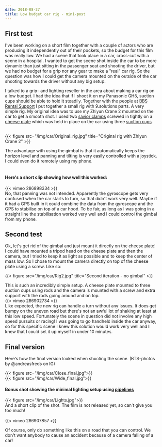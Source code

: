 ```yaml
---
date: 2018-08-27
title: Low budget car rig - mini-post
---
```


## First test
I've been working on a short film together with a couple of actors who are producing it independently out of their pockets, 
so the budget for this film was really low. We had a scene that took place in a car, cross-cut with a scene in a hospital.
I wanted to get the scene shot inside the car to be more dynamic than just sitting in the passenger seat and shooting the driver, 
but we had no budget for a grip nor any gear to make a "real" car rig. So the question was how I could get the camera mounted on the outside of the car 
shooting towards the driver without any big setup.

I talked to a grip- and lighting reseller in the area about making a car rig on a low budget. I had the idea that if I shoot it on my Panasonic GH5,
suction cups should be able to hold it steadily. Together with the people at [BBS Rental Support](https://bbsrentalsupport.com/) I put together a small rig with 9.solutions parts. A very simple rig. My original idea was to use my Zhiyun Crane 2 mounted on the car to get a smooth shot. I used two [savior clamps](https://bbsrentalsupport.com/collections/123/products/savior-clamp) screwed in tightly on a [cheese plate](https://bbsrentalsupport.com/products/cheese-plate)
which was held in place on the car using three [suction cups](https://bbsrentalsupport.com/products/suction-cup-w-3-8-1-4-cheese-block)

<br>    
{{< figure src="/img/car/Original_rig.jpg" title="Original rig with Zhiyun Crane 2" >}}

The advantage with using the gimbal is that it automatically keeps the horizon level and panning and tilting is very easily controlled with a joystick. I could even do
it remotely using my phone.
<br>
<br>
#### Here's a short clip showing how well this worked:

{{< vimeo 286898334 >}}
<br>
No, that panning was not intended. Apparently the gyroscope gets very confused when the car starts to turn, so that didn't work very well. Maybe if it had a GPS built in
it could combine the data from the gyroscope and the GPS to stabilise on top of a car hood. To be fair, as long as I was going in a straight line the stabilisation worked very well and I could control the gimbal from my phone.

## Second test
Ok, let's get rid of the gimbal and just mount it directly on the cheese plate! 
<br>
I could have mounted a tripod head on the cheese plate and then the camera, but I tried to keep it as light as possible and to keep the center of mass low. So I chose to mount the camera directly on top of the cheese plate using a screw. Like so:

{{< figure src="/img/car/Rig2.jpg" title="Second iteration - no gimbal" >}}

This is such an incredibly simple setup. A cheese plate mounted to three suction cups using rods and the camera is mounted with a screw and extra support with the rods going around and on top.
<br>
{{< vimeo 286902734 >}}
<br>
Like expected, the new rig can handle a turn without any issues. It does get bumpy on the uneven road but there's not an awful lot of shaking at least at this low speed. Fortunately the scene in question did not involve any high speed pursuits or racing! I was going to go handheld inside the car anyway, so for this specific scene I knew this solution would work very well and I knew that I could set it up myself in under 10 minutes.


## Final version 

Here's how the final version looked when shooting the scene. 
(BTS-photos by @andreasfreds on IG)

{{< figure src="/img/car/Close_final.jpg">}}
<br>
{{< figure src="/img/car/Wide_final.jpg">}}
<br>
#### Bonus shot showing the minimal lighting setup using [pipelines](https://bbsrentalsupport.com/collections/pipeline-system)
{{< figure src="/img/car/Lights.jpg">}}
<br>
And a short clip of the shot. The film is not released yet, so can't give you too much!
<br>
<br>
{{< vimeo 286907857 >}}


Of course, only do something like this on a road that you can control. We don't want anybody to cause an accident because of a camera falling of a car!
